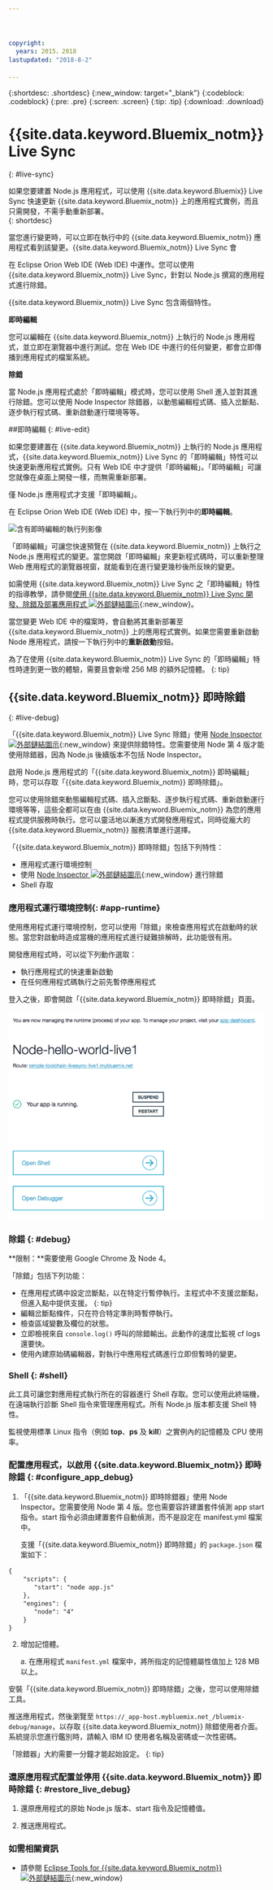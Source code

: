 ```yaml
---



copyright:
  years: 2015，2018
lastupdated: "2018-8-2"

---
```


{:shortdesc: .shortdesc}
{:new_window: target="_blank"}
{:codeblock: .codeblock}
{:pre: .pre}
{:screen: .screen}
{:tip: .tip}
{:download: .download}

# {{site.data.keyword.Bluemix_notm}} Live Sync
{: #live-sync}


如果您要建置 Node.js 應用程式，可以使用 {{site.data.keyword.Bluemix}} Live Sync 快速更新 {{site.data.keyword.Bluemix_notm}} 上的應用程式實例，而且只需開發，不需手動重新部署。   
{: shortdesc}

當您進行變更時，可以立即在執行中的 {{site.data.keyword.Bluemix_notm}} 應用程式看到該變更。{{site.data.keyword.Bluemix_notm}} Live Sync 會
<!--from both the command line and -->
在 Eclipse Orion Web IDE (Web IDE) 中運作。您可以使用 {{site.data.keyword.Bluemix_notm}} Live Sync，針對以 Node.js 撰寫的應用程式進行除錯。  

{{site.data.keyword.Bluemix_notm}} Live Sync 包含兩個特性。
<!--three -->

<!--
**Desktop Sync**  

You can synchronize any desktop directory tree with a cloud-based project workspace similar to the way Dropbox works. The Web IDE directly edits the same cloud-based workspace, so both stay in sync. Desktop Sync works for any kind of application. To use Desktop Sync, you need to download and install the BL command line interface.  
-->

**即時編輯**

您可以編輯在 {{site.data.keyword.Bluemix_notm}} 上執行的 Node.js 應用程式，並立即在瀏覽器中進行測試。您在 Web IDE 中進行的任何變更，都會立即傳播到應用程式的檔案系統。  

**除錯**  

當 Node.js 應用程式處於「即時編輯」模式時，您可以使用 Shell 進入並對其進行除錯。您可以使用 Node Inspector 除錯器，以動態編輯程式碼、插入岔斷點、逐步執行程式碼、重新啟動運行環境等等。  


##即時編輯
{: #live-edit}

如果您要建置在 {{site.data.keyword.Bluemix_notm}} 上執行的 Node.js 應用程式，{{site.data.keyword.Bluemix_notm}} Live Sync 的「即時編輯」特性可以快速更新應用程式實例。只有 Web IDE 中才提供「即時編輯」。「即時編輯」可讓您就像在桌面上開發一樣，而無需重新部署。

僅 Node.js 應用程式才支援「即時編輯」。

在 Eclipse Orion Web IDE (Web IDE) 中，按一下執行列中的**即時編輯**。

![含有即時編輯的執行列影像](images/bluemix-live-sync-light.png)

「即時編輯」可讓您快速預覽在 {{site.data.keyword.Bluemix_notm}} 上執行之 Node.js 應用程式的變更。當您開啟「即時編輯」來更新程式碼時，可以重新整理 Web 應用程式的瀏覽器視窗，就能看到在進行變更幾秒後所反映的變更。

如需使用 {{site.data.keyword.Bluemix_notm}} Live Sync 之「即時編輯」特性的指導教學，請參閱[使用 {{site.data.keyword.Bluemix_notm}} Live Sync 開發、除錯及部署應用程式 ![外部鏈結圖示](../../icons/launch-glyph.svg "外部鏈結圖示")](https://www.ibm.com/cloud/garage/tutorials/use-live-sync-to-develop-debug-and-deploy-your-app){:new_window}。

當您變更 Web IDE 中的檔案時，會自動將其重新部署至 {{site.data.keyword.Bluemix_notm}} 上的應用程式實例。如果您需要重新啟動 Node 應用程式，請按一下執行列中的**重新啟動**按鈕。

為了在使用 {{site.data.keyword.Bluemix_notm}} Live Sync 的「即時編輯」特性時達到更一致的體驗，需要且會新增 256 MB 的額外記憶體。
{: tip}

## {{site.data.keyword.Bluemix_notm}} 即時除錯
{: #live-debug}

「{{site.data.keyword.Bluemix_notm}} Live Sync 除錯」使用 [Node Inspector ![外部鏈結圖示](../../icons/launch-glyph.svg "外部鏈結圖示")](https://github.com/node-inspector/node-inspector){:new_window} 來提供除錯特性。您需要使用 Node 第 4 版才能使用除錯器，因為 Node.js 後續版本不包括 Node Inspector。

啟用 Node.js 應用程式的「{{site.data.keyword.Bluemix_notm}} 即時編輯」時，您可以存取「{{site.data.keyword.Bluemix_notm}} 即時除錯」。  

您可以使用除錯來動態編輯程式碼、插入岔斷點、逐步執行程式碼、重新啟動運行環境等等，這些全都可以在由 {{site.data.keyword.Bluemix_notm}} 為您的應用程式提供服務時執行。您可以靈活地以漸進方式開發應用程式，同時從龐大的 {{site.data.keyword.Bluemix_notm}} 服務清單進行選擇。

「{{site.data.keyword.Bluemix_notm}} 即時除錯」包括下列特性：

* 應用程式運行環境控制
* 使用 [Node Inspector ![外部鏈結圖示](../../icons/launch-glyph.svg "外部鏈結圖示")](https://github.com/node-inspector/node-inspector){:new_window} 進行除錯
* Shell 存取

### 應用程式運行環境控制{: #app-runtime}

使用應用程式運行環境控制，您可以使用「除錯」來檢查應用程式在啟動時的狀態。當您對啟動時造成當機的應用程式進行疑難排解時，此功能很有用。

開發應用程式時，可以從下列動作選取：

* 執行應用程式的快速重新啟動
* 在任何應用程式碼執行之前先暫停應用程式

登入之後，即會開啟「{{site.data.keyword.Bluemix_notm}} 即時除錯」頁面。

![除錯使用者介面](images/live_sync_debug.png)


### 除錯 {: #debug}

**限制：**需要使用 Google Chrome 及 Node 4。

「除錯」包括下列功能：  
* 在應用程式碼中設定岔斷點，以在特定行暫停執行。主程式中不支援岔斷點，但進入點中提供支援。
  {: tip}
* 編輯岔斷點條件，只在符合特定準則時暫停執行。
* 檢查區域變數及欄位的狀態。
* 立即檢視來自 `console.log()` 呼叫的除錯輸出。此動作的速度比監視 cf logs 還要快。
* 使用內建原始碼編輯器，對執行中應用程式碼進行立即但暫時的變更。

### Shell {: #shell}

此工具可讓您對應用程式執行所在的容器進行 Shell 存取。您可以使用此終端機，在遠端執行診斷 Shell 指令來管理應用程式。所有 Node.js 版本都支援 Shell 特性。

監視使用標準 Linux 指令（例如 **top**、**ps** 及 **kill**）之實例內的記憶體及 CPU 使用率。

### 配置應用程式，以啟用 {{site.data.keyword.Bluemix_notm}} 即時除錯 {: #configure_app_debug}

1. 「{{site.data.keyword.Bluemix_notm}} 即時除錯器」使用 Node Inspector。您需要使用 Node 第 4 版。您也需要容許建置套件偵測 app start 指令。start 指令必須由建置套件自動偵測，而不是設定在 manifest.yml 檔案中。

   支援「{{site.data.keyword.Bluemix_notm}} 即時除錯」的 `package.json` 檔案如下：

  ```
  {
      "scripts": {
         "start": "node app.js"
      },
      "engines": {
         "node": "4"
      }
  }
  ```

2. 增加記憶體。  

    a. 在應用程式 `manifest.yml` 檔案中，將所指定的記憶體屬性值加上 128 MB 以上。

安裝「{{site.data.keyword.Bluemix_notm}} 即時除錯」之後，您可以使用除錯工具。

推送應用程式，然後瀏覽至 `https://_app-host.mybluemix.net_/bluemix-debug/manage`，以存取 {{site.data.keyword.Bluemix_notm}} 除錯使用者介面。系統提示您進行鑑別時，請輸入 IBM ID 使用者名稱及密碼或一次性密碼。    

「除錯器」大約需要一分鐘才能起始設定。
{: tip}

### 還原應用程式配置並停用 {{site.data.keyword.Bluemix_notm}} 即時除錯 {: #restore_live_debug}

1. 還原應用程式的原始 Node.js 版本、start 指令及記憶體值。

2. 推送應用程式。

### 如需相關資訊

* 請參閱 [Eclipse Tools for {{site.data.keyword.Bluemix_notm}} ![外部鏈結圖示](../../icons/launch-glyph.svg "外部鏈結圖示")](https://www.bluemix.net/docs/manageapps/eclipsetools/eclipsetools.html){:new_window}
